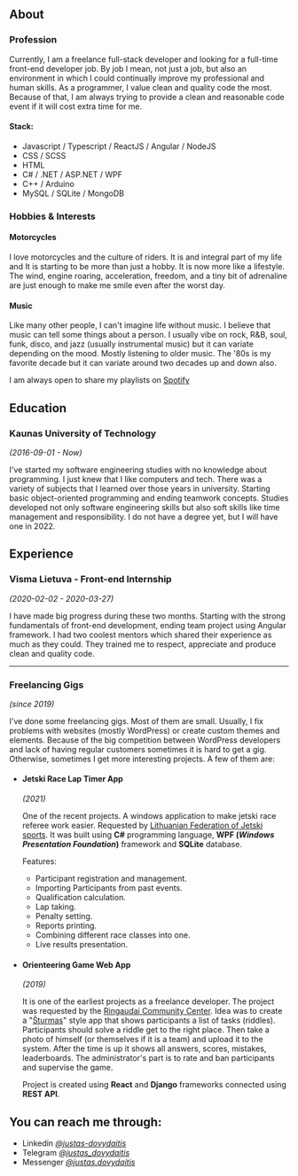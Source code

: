 ## About

### Profession

Currently, I am a freelance full-stack developer and looking for a full-time front-end developer job. By job I mean, not just a job, but also an environment in which I could continually improve my professional and human skills. As a programmer, I value clean and quality code the most. Because of that, I am always trying to provide a clean and reasonable code event if it will cost extra time for me.

#### Stack:

-   Javascript / Typescript / ReactJS / Angular / NodeJS
-   CSS / SCSS
-   HTML
-   C# / .NET / ASP.NET / WPF
-   C++ / Arduino
-   MySQL / SQLite / MongoDB

### Hobbies & Interests

#### Motorcycles

I love motorcycles and the culture of riders. It is and integral part of my life and It is starting to be more than just a hobby. It is now more like a lifestyle. The wind, engine roaring, acceleration, freedom, and a tiny bit of adrenaline are just enough to make me smile even after the worst day.

#### Music

Like many other people, I can't imagine life without music. I believe that music can tell some things about a person.
I usually vibe on rock, R&B, soul, funk, disco, and jazz (usually instrumental music) but it can variate depending on the mood.
Mostly listening to older music. The '80s is my favorite decade but it can variate around two decades up and down also.

I am always open to share my playlists on [Spotify](https://open.spotify.com/user/11148697856?si=4c4181ea13464df6)

## Education

### Kaunas University of Technology

_(2016-09-01 - Now)_

I've started my software engineering studies with no knowledge about programming. I just knew that I like computers and tech. There was a variety of subjects that I learned over those years in university. Starting basic object-oriented programming and ending teamwork concepts. Studies developed not only software engineering skills but also soft skills like time management and responsibility. I do not have a degree yet, but I will have one in 2022.

## Experience

### Visma Lietuva - Front-end Internship

_(2020-02-02 - 2020-03-27)_

I have made big progress during these two months. Starting with the strong fundamentals of front-end development, ending team project using Angular framework. I had two coolest mentors which shared their experience as much as they could. They trained me to respect, appreciate and produce clean and quality code.

---

### Freelancing Gigs

_(since 2019)_

I've done some freelancing gigs. Most of them are small. Usually, I fix problems with websites (mostly WordPress) or create custom themes and elements. Because of the big competition between WordPress developers and lack of having regular customers sometimes it is hard to get a gig.
Otherwise, sometimes I get more interesting projects. A few of them are:

- #### Jetski Race Lap Timer App

    _(2021)_

    One of the recent projects. A windows application to make jetski race referee work easier. Requested by [Lithuanian Federation of Jetski sports](https://lvmsf.lt/). It was built using __C#__ programming language, __WPF (_Windows Presentation Foundation_)__ framework and __SQLite__ database. 

    Features: 
    - Participant registration and management.
    - Importing Participants from past events.
    - Qualification calculation.
    - Lap taking.
    - Penalty setting.
    - Reports printing.
    - Combining different race classes into one.
    - Live results presentation.
   

- #### Orienteering Game Web App
    _(2019)_

    It is one of the earliest projects as a freelance developer. The project was requested by the [Ringaudai Community Center](https://ringaudai.eu/). Idea was to create a "[Šturmas](https://www.sturmas.lt/)" style app that shows participants a list of tasks (riddles). Participants should solve a riddle get to the right place. Then take a photo of himself (or themselves if it is a team) and upload it to the system. After the time is up it shows all answers, scores, mistakes, leaderboards. The administrator's part is to rate and ban participants and supervise the game. 

    
    Project is created using __React__ and __Django__ frameworks connected using __REST API__.

## You can reach me through:

-   Linkedin *[@justas-dovydaitis](https://www.linkedin.com/in/justas-dovydaitis/)*
-   Telegram *[@justas_dovydaitis](https://t.me/justas_dovydaitis)*
-   Messenger *[@justas.dovydaitis](https://m.me/justas.dovydaitis)*


